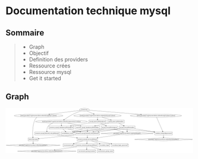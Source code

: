 # Documentation technique mysql

## Sommaire
>- Graph
>- Objectif
>- Definition des providers
>- Ressource crées
>- Ressource mysql
>- Get it started

## Graph
![graph.png](/mysql/images/graph.png)

